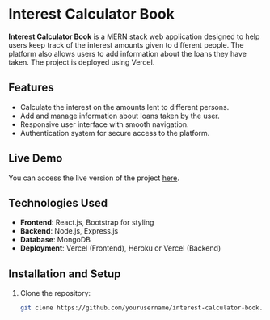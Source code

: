 # Interest Calculator Book

**Interest Calculator Book** is a MERN stack web application designed to help users keep track of the interest amounts given to different people. The platform also allows users to add information about the loans they have taken. The project is deployed using Vercel.

## Features

- Calculate the interest on the amounts lent to different persons.
- Add and manage information about loans taken by the user.
- Responsive user interface with smooth navigation.
- Authentication system for secure access to the platform.

## Live Demo

You can access the live version of the project [here](https://interest-book.vercel.app/login).

## Technologies Used

- **Frontend**: React.js, Bootstrap for styling
- **Backend**: Node.js, Express.js
- **Database**: MongoDB
- **Deployment**: Vercel (Frontend), Heroku or Vercel (Backend)

## Installation and Setup

1. Clone the repository:

   ```bash
   git clone https://github.com/yourusername/interest-calculator-book.git
